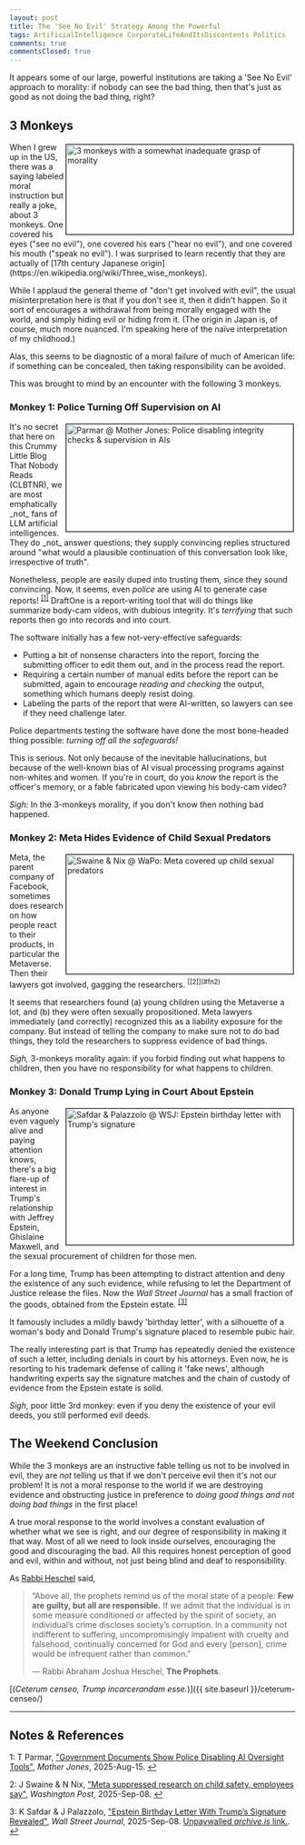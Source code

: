 ```yaml
---
layout: post
title: The 'See No Evil' Strategy Among the Powerful
tags: ArtificialIntelligence CorporateLifeAndItsDiscontents Politics
comments: true
commentsClosed: true
---
```


It appears some of our large, powerful institutions are taking a 'See No Evil' approach to
morality: if nobody can see the bad thing, then that's just as good as not doing the bad
thing, right?  


## 3 Monkeys  

<img src="{{ site.baseurl }}/images/2025-09-08-see-no-evil-monkeys.jpg" width="400" height="158" alt="3 monkeys with a somewhat inadequate grasp of morality" title="3 monkeys with a somewhat inadequate grasp of morality" style="float: right; margin: 3px 3px 3px 3px; border: 1px solid #000000;">
When I grew up in the US, there was a saying labeled moral instruction but really a joke,
about 3 monkeys.  One covered his eyes ("see no evil"), one covered his ears ("hear no
evil"), and one covered his mouth ("speak no evil").  I was surprised to learn recently
that they are actually of
[17th century Japanese origin](https://en.wikipedia.org/wiki/Three_wise_monkeys).  

While I applaud the general theme of "don't get involved with evil", the usual
misinterpretation here is that if you don't see it, then it didn't happen.  So it sort of
encourages a withdrawal from being morally engaged with the world, and simply hiding evil
or hiding from it.  (The origin in Japan is, of course, much more nuanced.  I'm speaking
here of the na&iuml;ve interpretation of my childhood.)  

Alas, this seems to be diagnostic of a moral failure of much of American life: if
something can be concealed, then taking responsibility can be avoided.  

This was brought to mind by an encounter with the following 3 monkeys.  

### Monkey 1: Police Turning Off Supervision on AI  

<img src="{{ site.baseurl }}/images/2025-09-08-see-no-evil-mj-1.jpg" width="400" height="189" alt="Parmar @ Mother Jones: Police disabling integrity checks &amp; supervision in AIs" title="Parmar @ Mother Jones: Police disabling integrity checks &amp; supervision in AIs" style="float: right; margin: 3px 3px 3px 3px; border: 1px solid #000000;">
It's no secret that here on this Crummy Little Blog That Nobody Reads (CLBTNR), we are
most emphatically _not_ fans of LLM artificial intelligences.  They do _not_ answer
questions; they supply convincing replies structured around "what would a plausible
continuation of this conversation look like, irrespective of truth".  

Nonetheless, people are easily duped into trusting them, since they sound convincing.
Now, it seems, even _police_ are using AI to generate case reports!  <sup id="fn1a">[[1]](#fn1)</sup>
DraftOne is a report-writing tool that will do things like summarize body-cam videos, with
dubious integrity.  It's _terrifying_ that such reports then go into records and into
court.  

The software initially has a few not-very-effective safeguards:  
- Putting a bit of nonsense characters into the report, forcing the submitting officer to
  edit them out, and in the process read the report.  
- Requiring a certain number of manual edits before the report can be submitted, again to
  encourage _reading and checking_ the output, something which humans deeply resist
  doing.  
- Labeling the parts of the report that were AI-written, so lawyers can see if they need
  challenge later.  

Police departments testing the software have done the most bone-headed thing possible:
_turning off all the safeguards!_  

This is serious.  Not only because of the inevitable hallucinations, but because of the
well-known bias of AI visual processing programs against non-whites and women.  If you're
in court, do you _know_ the report is the officer's memory, or a fable fabricated upon
viewing his body-cam video?  

_Sigh:_ In the 3-monkeys morality, if you don't know then nothing bad happened.  

### Monkey 2: Meta Hides Evidence of Child Sexual Predators  

<img src="{{ site.baseurl }}/images/2025-09-08-see-no-evil-wapo-1.jpg" width="400" height="210" alt="Swaine &amp; Nix @ WaPo: Meta covered up child sexual predators" title="Swaine &amp; Nix @ WaPo: Meta covered up child sexual predators" style="float: right; margin: 3px 3px 3px 3px; border: 1px solid #000000;">
Meta, the parent company of Facebook, sometimes does research on how people react to their
products, in particular the Metaverse.  Then their lawyers got involved, gagging the
researchers. <sup id="fn2a">[[2]](#fn2)</sup>  

It seems that researchers found (a) young children using the Metaverse a lot, and (b) they
were often sexually propositioned.  Meta lawyers immediately (and correctly) recognized
this as a liability exposure for the company.  But instead of telling the company to make
sure not to do bad things, they told the researchers to suppress evidence of bad things.  

_Sigh,_ 3-monkeys morality again: if you forbid finding out what happens to children, then you
have no responsibility for what happens to children.  

### Monkey 3: Donald Trump Lying in Court About Epstein  

<img src="{{ site.baseurl }}/images/2025-09-08-see-no-evil-wsj-1.jpg" width="400" height="240" alt="Safdar &amp; Palazzolo @ WSJ: Epstein birthday letter with Trump's signature" title="Safdar &amp; Palazzolo @ WSJ: Epstein birthday letter with Trump's signature" style="float: right; margin: 3px 3px 3px 3px; border: 1px solid #000000;">
As anyone even vaguely alive and paying attention knows, there's a big flare-up of
interest in Trump's relationship with Jeffrey Epstein, Ghislaine Maxwell, and the sexual
procurement of children for those men.  

For a long time, Trump has been attempting to distract attention and deny the existence of
any such evidence, while refusing to let the Department of Justice release the files.  Now
the _Wall Street Journal_ has a small fraction of the goods, obtained from the Epstein
estate. <sup id="fn3a">[[3]](#fn3)</sup>  

It famously includes a mildly bawdy 'birthday letter', with a silhouette of a woman's body
and Donald Trump's signature placed to resemble pubic hair.  

The really interesting part is that Trump has repeatedly denied the existence of such a
letter, including denials in court by his attorneys.  Even now, he is resorting to his
trademark defense of calling it 'fake news', although handwriting experts say the
signature matches and the chain of custody of evidence from the Epstein estate is solid.  

_Sigh_, poor little 3rd monkey: even if you deny the existence of your evil deeds, you
still performed evil deeds.  


## The Weekend Conclusion  

While the 3 monkeys are an instructive fable telling us not to be involved in evil, they
are _not_ telling us that if we don't perceive evil then it's not our problem!  It is not
a moral response to the world if we are destroying evidence and obstructing justice in
preference to _doing good things and not doing bad things_ in the first place!  

A true moral response to the world involves a constant evaluation of whether what we see
is right, and our degree of responsibility in making it that way.  Most of all we need to
look inside ourselves, encouraging the good and discouraging the bad.  All this requires
honest perception of good and evil, within and without, not just being blind and deaf to
responsibility.  

As [Rabbi Heschel](https://en.wikipedia.org/wiki/Abraham_Joshua_Heschel) said,  

> “Above all, the prophets remind us of the moral state of a people: __Few are guilty, but
> all are responsible.__ If we admit that the individual is in some measure conditioned or
> affected by the spirit of society, an individual’s crime discloses society’s
> corruption. In a community not indifferent to suffering, uncompromisingly impatient with
> cruelty and falsehood, continually concerned for God and every [person], crime would be
> infrequent rather than common.”  
>  
> &mdash; Rabbi Abraham Joshua Heschel, __The Prophets__.  

[(_Ceterum censeo, Trump incarcerandam esse._)]({{ site.baseurl }}/ceterum-censeo/)  

---

## Notes &amp; References  

<!--
<sup id="fn1a">[[1]](#fn1)</sup>

<a id="fn1">1</a>: ***, ["***"](***), *** DOI: [***](***). [↩](#fn1a)  

<a href="{{ site.baseurl }}/images/***">
  <img src="{{ site.baseurl }}/images/***" width="400" height="***" alt="***" title="***" style="float: right; margin: 3px 3px 3px 3px; border: 1px solid #000000;">
</a>

<a href="***">
  <img src="{{ site.baseurl }}/images/***" width="550" height="***" alt="***" title="***" style="margin: 3px 3px 3px 3px; border: 1px solid #000000; margin: 0 auto; display: block;">
</a>

<iframe width="400" height="224" src="***" allow="accelerometer; encrypted-media; gyroscope; picture-in-picture" allowfullscreen style="float: right; margin: 3px 3px 3px 3px; border: 1px solid #000000;"></iframe>
-->

<a id="fn1">1</a>: T Parmar, ["Government Documents Show Police Disabling AI Oversight Tools"](https://www.motherjones.com/criminal-justice/2025/08/axon-police-ai-draft-one-foia/), _Mother Jones_, 2025-Aug-15. [↩](#fn1a)  

<a id="fn2">2</a>: J Swaine &amp; N Nix, ["Meta suppressed research on child safety, employees say"](https://www.washingtonpost.com/investigations/2025/09/08/meta-research-child-safety-virtual-reality/), _Washington Post_, 2025-Sep-08. [↩](#fn2a)  

<a id="fn3">3</a>: K Safdar &amp; J Palazzolo, ["Epstein Birthday Letter With Trump’s Signature Revealed"](https://www.wsj.com/us-news/law/epstein-birthday-book-congress-9d79ab34), _Wall Street Journal_, 2025-Sep-08.  [Unpaywalled _archive.is_ link.](https://archive.is/QUXcQ). [↩](#fn3a)  
